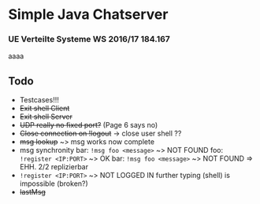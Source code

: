 # Simple Java Chatserver
### UE Verteilte Systeme WS 2016/17 184.167

aaaa

## Todo

- Testcases!!!
- ~~Exit shell Client~~
- ~~Exit shell Server~~
- ~~UDP really no fixed port?~~ (Page 6 says no)
- ~~Close connection on !logout~~ -> close user shell ??
- ~~msg lookup~~ ~> msg works now complete
- msg synchronity
  bar: `!msg foo <message>` ~> NOT FOUND
  foo: `!register <IP:PORT>` ~> OK
  bar: `!msg foo <message>` ~> NOT FOUND => EHH. 2/2 replizierbar
- `!register <IP:PORT>` ~> NOT LOGGED IN
  further typing (shell) is impossible (broken?)
- ~~lastMsg~~